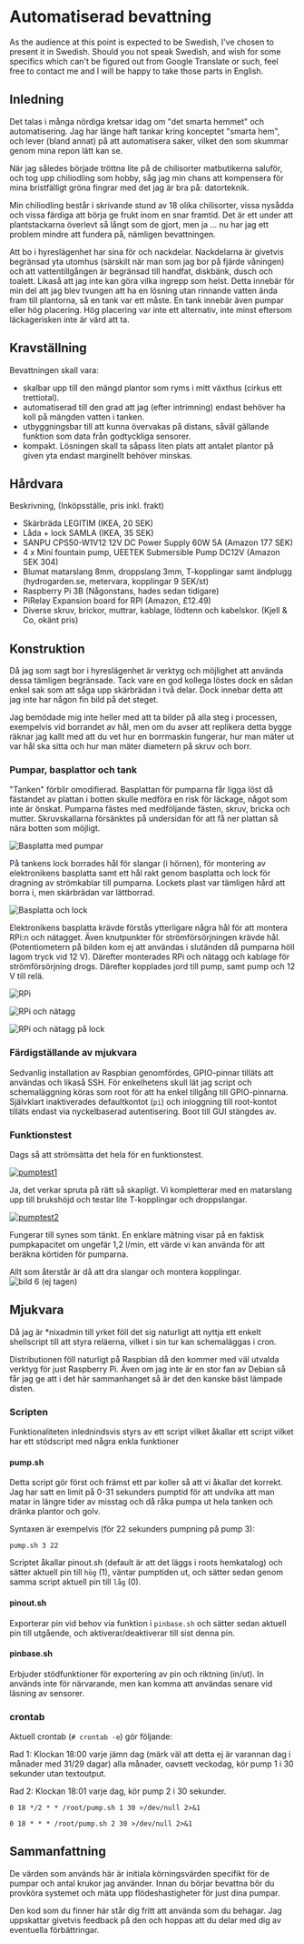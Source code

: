 # Automatiserad bevattning

As the audience at this point is expected to be Swedish, I've chosen to present it in Swedish.
Should you not speak Swedish, and wish for some specifics which can't be figured out from Google Translate or such, feel free to contact me and I will be happy to take those parts in English.

## Inledning 
Det talas i många nördiga kretsar idag om "det smarta hemmet" och automatisering.
Jag har länge haft tankar kring konceptet "smarta hem", och lever (bland annat) på att automatisera saker, vilket den som skummar genom mina repon lätt kan se.

När jag således började tröttna lite på de chilisorter matbutikerna saluför, och tog upp chiliodling som hobby, såg jag min chans att kompensera för mina bristfälligt gröna fingrar med det jag är bra på: datorteknik.

Min chiliodling består i skrivande stund av 18 olika chilisorter, vissa nysådda och vissa färdiga att börja ge frukt inom en snar framtid. Det är ett under att plantstackarna överlevt så långt som de gjort, men ja ... nu har jag ett problem mindre att fundera på, nämligen bevattningen.

Att bo i hyreslägenhet har sina för och nackdelar. Nackdelarna är givetvis begränsad yta utomhus (särskilt när man som jag bor på fjärde våningen)
och att vattentillgången är begränsad till handfat, diskbänk, dusch och toalett. Likaså att jag inte kan göra vilka ingrepp som helst.
Detta innebär för min del att jag blev tvungen att ha en lösning utan rinnande vatten ända fram till plantorna, så en tank var ett måste. 
En tank innebär även pumpar eller hög placering. Hög placering var inte ett alternativ, inte minst eftersom läckagerisken inte är värd att ta.

## Kravställning
Bevattningen skall vara:
- skalbar upp till den mängd plantor som ryms i mitt växthus (cirkus ett trettiotal).
- automatiserad till den grad att jag (efter intrimning) endast behöver ha koll på mängden vatten i tanken.
- utbyggningsbar till att kunna övervakas på distans, såväl gällande funktion som data från godtyckliga sensorer.
- kompakt. Lösningen skall ta såpass liten plats att antalet plantor på given yta endast marginellt behöver minskas.

## Hårdvara
Beskrivning, (Inköpsställe, pris inkl. frakt)
- Skärbräda LEGITIM (IKEA, 20 SEK)
- Låda + lock SAMLA (IKEA, 35 SEK)
- SANPU CPS50-W1V12 12V DC Power Supply 60W 5A (Amazon 177 SEK)
- 4 x Mini fountain pump, UEETEK Submersible Pump DC12V (Amazon SEK 304)
- Blumat matarslang 8mm, droppslang 3mm, T-kopplingar samt ändplugg (hydrogarden.se, metervara, kopplingar 9 SEK/st)
- Raspberry Pi 3B (Någonstans, hades sedan tidigare)
- PiRelay Expansion board for RPI (Amazon, £12.49)
- Diverse skruv, brickor, muttrar, kablage, lödtenn och kabelskor. (Kjell & Co, okänt pris)

## Konstruktion
Då jag som sagt bor i hyreslägenhet är verktyg och möjlighet att använda dessa tämligen begränsade. Tack vare en god kollega löstes dock en sådan enkel sak som att såga upp skärbrädan i två delar. 
Dock innebar detta att jag inte har någon fin bild på det steget.

Jag bemödade mig inte heller med att ta bilder på alla steg i processen, exempelvis vid borrandet av hål, men om du avser att replikera detta bygge räknar jag kallt med att du vet hur en borrmaskin fungerar,
hur man mäter ut var hål ska sitta och hur man mäter diametern på skruv och borr.

### Pumpar, basplattor och tank
"Tanken" förblir omodifierad. Basplattan för pumparna får ligga löst då fästandet av plattan i botten skulle medföra en risk för läckage, något som inte är önskat.
Pumparna fästes med medföljande fästen, skruv, bricka och mutter. Skruvskallarna försänktes på undersidan för att få ner plattan så nära botten som möjligt.

![Basplatta med pumpar](/imgs/20190515_195812.jpg)

På tankens lock borrades hål för slangar (i hörnen), för montering av elektronikens basplatta samt ett hål rakt genom basplatta och lock för dragning av strömkablar till pumparna. Lockets plast var tämligen hård att borra i, men skärbrädan var lättborrad.

![Basplatta och lock](/imgs/20190515_202016.jpg)

Elektronikens basplatta krävde förstås ytterligare några hål för att montera RPi:n och nätagget. Även knutpunkter för strömförsörjningen krävde hål. (Potentiometern på bilden kom ej att användas i slutänden då pumparna höll lagom tryck vid 12 V). Därefter monterades RPi och nätagg och kablage för strömförsörjning drogs. Därefter kopplades jord till pump, samt pump och 12 V till relä.

![RPi](/imgs/20190515_203617.jpg)

![RPi och nätagg](/imgs/20190515_210640.jpg)

![RPi och nätagg på lock](/imgs/20190515_211540.jpg)

### Färdigställande av mjukvara
Sedvanlig installation av Raspbian genomfördes, GPIO-pinnar tilläts att användas och likaså SSH. 
För enkelhetens skull lät jag script och schemaläggning köras som root för att ha enkel tillgång till GPIO-pinnarna. 
Självklart inaktiverades defaultkontot (`pi`) och inloggning till root-kontot tilläts endast via nyckelbaserad autentisering.
Boot till GUI stängdes av.

### Funktionstest
Dags så att strömsätta det hela för en funktionstest.

[![pumptest1](https://img.youtube.com/vi/mDfbsn3C4h4/hqdefault.jpg)](https://youtu.be/mDfbsn3C4h4)

Ja, det verkar spruta på rätt så skapligt. Vi kompletterar med en matarslang upp till brukshöjd och testar lite T-kopplingar och droppslangar.

[![pumptest2](https://img.youtube.com/vi/GqwVUgUwg3w/hqdefault.jpg)](https://youtu.be/GqwVUgUwg3w)

Fungerar till synes som tänkt. En enklare mätning visar på en faktisk pumpkapacitet om ungefär 1,2 l/min, ett värde vi kan använda för att beräkna körtiden för pumparna.

Allt som återstår är då att dra slangar och montera kopplingar.
![bild 6 (ej tagen)]()

## Mjukvara
Då jag är \*nixadmin till yrket föll det sig naturligt att nyttja ett enkelt shellscript till att styra reläerna, vilket i sin tur kan schemaläggas i cron.

Distributionen föll naturligt på Raspbian då den kommer med väl utvalda verktyg för just Raspberry Pi. Även om jag inte är en stor fan av Debian så får jag ge att i det här sammanhanget så är det den kanske bäst lämpade disten.

### Scripten
Funktionaliteten inlednindsvis styrs av ett script vilket åkallar ett script vilket har ett stödscript med några enkla funktioner

#### pump.sh
Detta script gör först och främst ett par koller så att vi åkallar det korrekt. Jag har satt en limit på 0-31 sekunders pumptid för att undvika att man matar in längre tider av misstag och då råka pumpa ut hela tanken och dränka plantor och golv.

Syntaxen är exempelvis (för 22 sekunders pumpning på pump 3):

`pump.sh 3 22`

Scriptet åkallar pinout.sh (default är att det läggs i roots hemkatalog) och sätter aktuell pin till `hög` (1), väntar pumptiden ut, och sätter sedan genom samma script aktuell pin till `låg` (0).

#### pinout.sh
Exporterar pin vid behov via funktion i `pinbase.sh` och sätter sedan aktuell pin till utgående, och aktiverar/deaktiverar till sist denna pin.

#### pinbase.sh
Erbjuder stödfunktioner för exportering av pin och riktning (in/ut). In används inte för närvarande, men kan komma att användas senare vid läsning av sensorer.

### crontab
Aktuell crontab (`# crontab -e`) gör följande:

Rad 1: Klockan 18:00 varje jämn dag (märk väl att detta ej är varannan dag i månader med 31/29 dagar) alla månader, oavsett veckodag, kör pump 1 i 30 sekunder utan textoutput.

Rad 2: Klockan 18:01 varje dag, kör pump 2 i 30 sekunder.

`0 18 */2 * * /root/pump.sh 1 30 >/dev/null 2>&1`

`0 18 * * * /root/pump.sh 2 30 >/dev/null 2>&1`

## Sammanfattning
De värden som används här är initiala körningsvärden specifikt för de pumpar och antal krukor jag använder. Innan du börjar bevattna bör du provköra systemet och mäta upp flödeshastigheter för just dina pumpar.

Den kod som du finner här står dig fritt att använda som du behagar. Jag uppskattar givetvis feedback på den och hoppas att du delar med dig av eventuella förbättringar.
